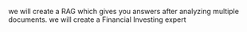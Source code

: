 we will create a RAG which gives you answers after analyzing multiple documents. we will create a Financial Investing expert

